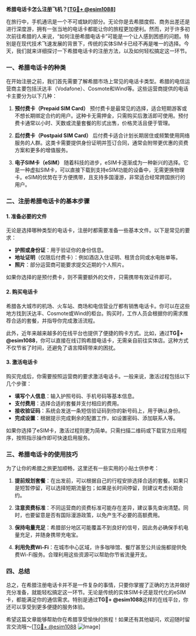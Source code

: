 **希腊电话卡怎么注册飞机？[[TG💪+ @esim1088](https://t.me/s/esim1088)]**

在旅行中，手机通讯是一个不可或缺的部分。无论你是去希腊度假、商务出差还是进行深度游，拥有一张当地的电话卡都能让你的旅程更加便利。然而，对于许多初次前往希腊的人来说，“如何注册希腊电话卡”可能是一个让人感到困惑的问题。特别是在现代技术飞速发展的背景下，传统的实体SIM卡已经不再是唯一的选择。今天，我们就来详细探讨一下希腊电话卡的注册方法，以及如何轻松搞定这一环节。

### 一、希腊电话卡的种类

在开始注册之前，我们首先需要了解希腊市场上常见的电话卡类型。希腊的电信运营商主要包括沃达丰（Vodafone）、Cosmote和Wind等。这些运营商提供的电话卡主要分为以下几种：

1. **预付费卡（Prepaid SIM Card）**
   预付费卡是最常见的选择，适合短期游客或不想长期绑定合约的用户。这种卡无需押金，只需购买后激活即可使用。预付费卡通常以小时、天数或流量套餐的形式出售，价格灵活且便于管理。

2. **后付费卡（Postpaid SIM Card）**
   后付费卡适合计划长期居住或频繁使用网络服务的人群。这类卡需要提供身份证明并签订合同，通常会附带更优惠的资费方案和更多的增值服务。

3. **电子SIM卡（eSIM）**
   随着科技的进步，eSIM卡逐渐成为一种新兴的选择。它是一种虚拟SIM卡，可以直接下载到支持eSIM功能的设备中，无需更换物理卡。eSIM的优势在于方便携带，且支持多国漫游，非常适合经常跨国旅行的用户。

### 二、注册希腊电话卡的基本步骤

#### 1. 准备必要的文件

无论是选择哪种类型的电话卡，注册时都需要准备一些基本文件。以下是常见的要求：

- **护照或身份证**：用于验证你的身份信息。
- **地址证明**（仅限后付费卡）：例如酒店入住证明、租赁合同或水电账单等。
- **照片**：部分运营商可能要求提交近期的个人照片。

如果你选择的是预付费卡，则不需要额外的文件，只需携带有效证件即可。

#### 2. 购买电话卡

希腊各大城市的机场、火车站、商场和电信营业厅都有销售电话卡。你可以在这些地方找到沃达丰、Cosmote或Wind的柜台。购买时，工作人员会根据你的需求推荐合适的套餐，并指导你完成激活流程。

此外，近年来越来越多的在线平台也提供了便捷的购卡方式。比如，通过**TG💪+ @esim1088**，你可以直接在线订购希腊电话卡，无需亲自前往实体店。这种方式不仅节省了时间，还避免了语言障碍带来的困扰。

#### 3. 激活电话卡

购买完成后，你需要按照运营商的要求激活电话卡。一般来说，激活过程包括以下几个步骤：

- **填写个人信息**：输入护照号码、手机号码等基本信息。
- **支付费用**：选择合适的套餐并支付相应的费用。
- **接收验证码**：系统会发送一条短信验证码到你的新号码上，用于确认身份。
- **完成设置**：根据提示完成剩余的配置工作，如设置密码、添加联系人等。

如果你选择了eSIM卡，激活过程则更为简单。只需扫描二维码或下载官方应用程序，按照指示操作即可快速启用服务。

### 三、希腊电话卡的使用技巧

为了让你的希腊之旅更加顺畅，这里还有一些实用的小贴士供参考：

1. **提前规划套餐**：在出发前，可以根据自己的行程安排选择合适的套餐。如果只是短暂停留，可以选择短期流量包；如果是长时间停留，则建议考虑长期合约。

2. **注意资费标准**：不同运营商的资费标准可能存在差异，建议事先查询清楚。同时，也要留意是否有国际漫游政策，以免产生不必要的高额费用。

3. **保持电量充足**：希腊部分地区可能覆盖不到良好的信号，因此务必确保手机电量充足，并随身携带充电宝。

4. **利用免费Wi-Fi**：在城市中心区域，许多咖啡馆、餐厅甚至公共设施都提供免费Wi-Fi服务。合理利用这些资源可以帮助你节省流量开支。

### 四、总结

总之，在希腊注册电话卡并不是一件复杂的事情，只要你掌握了正确的方法并做好充分准备，就能轻松搞定这一环节。无论是传统的实体SIM卡还是现代化的eSIM卡，都能满足你的通信需求。特别是通过**TG💪+ @esim1088**这样的在线平台，你还可以享受到更多便捷的服务体验。

希望这篇文章能够帮助你在希腊享受愉快的旅程！如果还有其他疑问，欢迎随时留言交流哦～[[TG💪+ @esim1088](https://t.me/s/esim1088) ![Image](https://i.postimg.cc/4NQfJmqS/Snipaste-2025-05-13-00-14-12.png)]